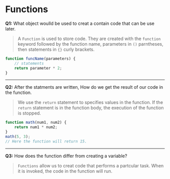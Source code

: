 # Functions
**Q1:** What object woulld be used to creat a contain code that can be use later.
>A `Function` is used to store code. They are created with the `function` keyword followed by the function name, parameters in `()` parntheses, then statements in `{}` curly brackets.
```js
function funcName(parameters) {
    // statements
    return parameter * 2;
}
```
---
**Q2:** After the statments are written, How do we get the result of our code in the function.
>We use the `return` statement to specifies values in the function. If the `return` statement is in the function body, the execution of the function is stopped.
```js
function math(num1, num2) {
    return num1 * num2;
}
math(5, 3);
// Here the function will return 15.
```
---
**Q3:** How does the function differ from creating a variable?
>`Functions` allow us to creat code that performs a partcular task. When it is invoked, the code in the function will run.